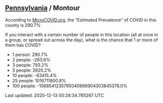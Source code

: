
## [Pennsylvania](/united-states/pennsylvania) / Montour

According to [MicroCOVID.org](http://microcovid.org),
the "Estimated Prevalence" of COVID in this county is 290.7%

If you interact with a certain number of people in this location
(all at once in a group, or spread out across the day), what is the chance that
1 or more of them has COVID?

- 1 person: 290.7%
- 2 people: -263.6%
- 3 people: 793.2%
- 5 people: 2620.2%
- 10 people: -63415.4%
- 25 people: 1016711800.8%
- 100 people: -1068541235795040966904303845376.0%

Last updated: 2020-12-13 00:24:34.785267 UTC
